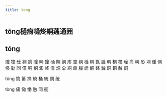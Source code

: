 ```yaml
---
title: tong
---
```


## tōng樋痌嗵炵絧蓪通囲
## tóng
燑
犝
砼
狪
痌
瞳
眮
獞
硧
餇
鲖
庝
童
秱
穜
粡
氃
朣
晍
桐
橦
曈
峝
峒
彤
垌
偅
侗
佟
勭
同
僮
哃
鮦
浵
峂
潼
烔
仝
絧
茼
膧
蚒
酮
鉖
鉵
銅
铜
赨
詷


















tǒng
筒
筩
捅
綂
桶
統
侗
统





tòng
痛
恸
慟
憅
同
衕

